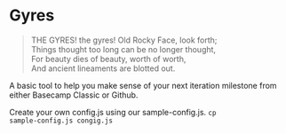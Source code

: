 Gyres
=================
> THE GYRES! the gyres! Old Rocky Face, look forth; </br>
> Things thought too long can be no longer thought, </br>
> For beauty dies of beauty, worth of worth, </br>
> And ancient lineaments are blotted out. </br>


A basic tool to help you make sense of your next iteration milestone from either Basecamp Classic or Github.

Create your own config.js using our sample-config.js.
<code>cp sample-config.js congig.js</code>
